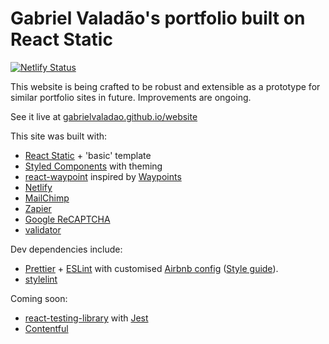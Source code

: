 # Gabriel Valadão's portfolio built on React Static

[![Netlify Status](https://api.netlify.com/api/v1/badges/fe15a355-dd50-4b65-b4f4-9304f72e6171/deploy-status)](https://app.netlify.com/sites/gabrielvaladao/deploys)

This website is being crafted to be robust and extensible as a prototype for similar portfolio sites in future. Improvements are ongoing.

See it live at [gabrielvaladao.github.io/website](https://gabrielvaladao.github.io/website)

This site was built with:

- [React Static](https://react-static.js.org) + 'basic' template
- [Styled Components](https://www.styled-components.com/) with theming
- [react-waypoint](http://brigade.github.io/react-waypoint/) inspired by [Waypoints](http://imakewebthings.com/waypoints/)
- [Netlify](https://www.netlify.com/)
- [MailChimp](https://mailchimp.com/)
- [Zapier](https://zapier.com/)
- [Google ReCAPTCHA](https://developers.google.com/recaptcha/)
- [validator](https://github.com/chriso/validator.js)

Dev dependencies include:

- [Prettier](https://prettier.io/) + [ESLint](https://eslint.org/) with customised [Airbnb config](https://github.com/airbnb/javascript/tree/master/packages/eslint-config-airbnb) ([Style guide](https://github.com/airbnb/javascript)).
- [stylelint](https://stylelint.io/)

Coming soon:

- [react-testing-library](https://github.com/kentcdodds/react-testing-library) with [Jest](https://jestjs.io/)
- [Contentful](https://www.contentful.com/)

